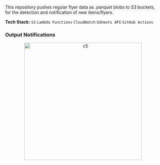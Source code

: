 This repository pushes regular flyer data as .parquet blobs to S3 buckets, for the detection and notification of new items/flyers. <br>

<b>Tech Stack:</b> ```S3``` ```Lambda Functions``` ```CloudWatch``` ```GSheets API``` ```GitHub Actions```<br>

### Output Notifications
<p align="center">
  <img width="380" alt="c5" src="https://github.com/user-attachments/assets/755b9487-aad9-46f9-919b-3b5b76854934"><br>
</p>
